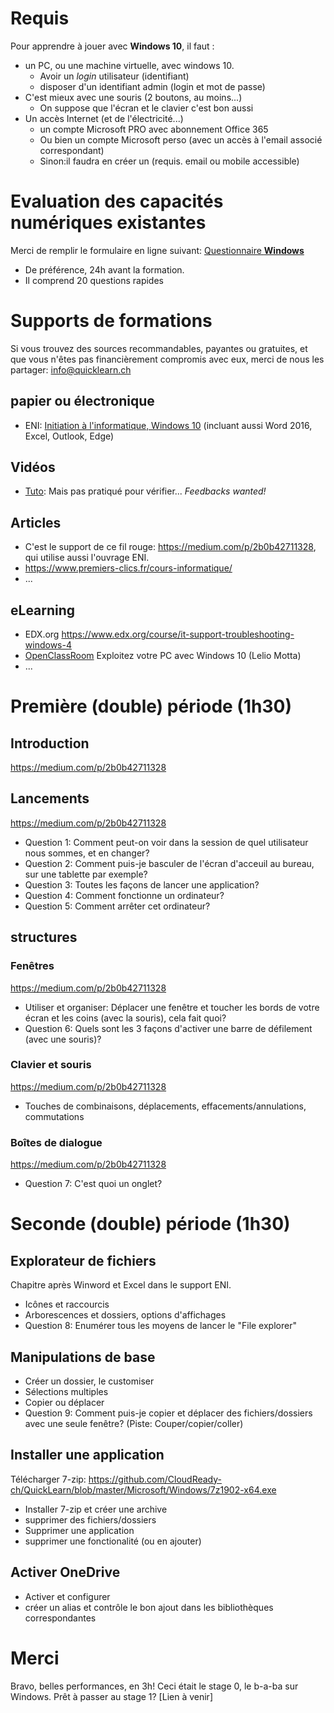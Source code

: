 # Requis
Pour apprendre à jouer avec **Windows 10**, il faut :
* un PC, ou une machine virtuelle, avec windows 10.
  * Avoir un _login_ utilisateur (identifiant)
  * disposer d'un identifiant admin (login et mot de passe)
* C'est mieux avec une souris (2 boutons, au moins...)
  * On suppose que l'écran et le clavier c'est bon aussi
* Un accès Internet (et de l'électricité...)
  * un compte Microsoft PRO avec abonnement Office 365
  * Ou bien un compte Microsoft perso (avec un accès à l'email associé correspondant)
  * Sinon:il faudra en créer un (requis. email ou mobile accessible)

# Evaluation des capacités numériques existantes
Merci de remplir le formulaire en ligne suivant: [Questionnaire **Windows**](https://forms.office.com/Pages/ResponsePage.aspx?id=k09IxleYD0Cqq_0bRF9fXRHyvkwKnSdCsfql1ulu4mJURDYzWTdITkExT1FXMjVPSElVQTZFSFVaSSQlQCN0PWcu)
* De préférence, 24h avant la formation.
* Il comprend 20 questions rapides

# Supports de formations
Si vous trouvez des sources recommandables, payantes ou gratuites, et que vous n'êtes pas financièrement compromis avec eux, merci de nous les partager: info@quicklearn.ch
## papier ou électronique
* ENI: [Initiation à l'informatique, Windows 10](https://www.editions-eni.fr/supports-de-cours/support-de-cours/initiation-a-l-informatique-windows-10-word-2016-excel-2016-outlook-2016-et-microsoft-edge-9782409007835) (incluant aussi Word 2016, Excel, Outlook, Edge)

## Vidéos
* [Tuto](http://fr.tuto.com/windows/10.htm?cc=xwXDRM): Mais pas pratiqué pour vérifier... _Feedbacks wanted!_

## Articles
* C'est le support de ce fil rouge: https://medium.com/p/2b0b42711328, qui utilise aussi l'ouvrage ENI.
* https://www.premiers-clics.fr/cours-informatique/
* ...

## eLearning
* EDX.org https://www.edx.org/course/it-support-troubleshooting-windows-4
* [OpenClassRoom](https://openclassrooms.com/fr/courses/5668856-exploitez-votre-pc-avec-windows-10) Exploitez votre PC avec Windows 10 (Lelio Motta)
* ...

# Première (double) période (1h30)
## Introduction
https://medium.com/p/2b0b42711328

## Lancements
https://medium.com/p/2b0b42711328
* Question 1: Comment peut-on voir dans la session de quel utilisateur nous sommes, et en changer?
* Question 2: Comment puis-je basculer de l'écran d'acceuil au bureau, sur une tablette par exemple?
* Question 3: Toutes les façons de lancer une application?
* Question 4: Comment fonctionne un ordinateur?
* Question 5: Comment arrêter cet ordinateur?

## structures
### Fenêtres
https://medium.com/p/2b0b42711328
* Utiliser et organiser: Déplacer une fenêtre et toucher les bords de votre écran et les coins (avec la souris), cela fait quoi?
* Question 6: Quels sont les 3 façons d'activer une barre de défilement (avec une souris)?

### Clavier et souris
https://medium.com/p/2b0b42711328
* Touches de combinaisons, déplacements, effacements/annulations, commutations

### Boîtes de dialogue
https://medium.com/p/2b0b42711328
* Question 7: C'est quoi un onglet?

# Seconde (double) période (1h30)
## Explorateur de fichiers
Chapitre après Winword et Excel dans le support ENI.
* Icônes et raccourcis
* Arborescences et dossiers, options d'affichages
* Question 8: Enumérer tous les moyens de lancer le "File explorer"

## Manipulations de base
* Créer un dossier, le customiser
* Sélections multiples
* Copier ou déplacer
* Question 9: Comment puis-je copier et déplacer des fichiers/dossiers avec une seule fenêtre? (Piste: Couper/copier/coller)

## Installer une application
Télécharger 7-zip: https://github.com/CloudReady-ch/QuickLearn/blob/master/Microsoft/Windows/7z1902-x64.exe
* Installer 7-zip et créer une archive
* supprimer des fichiers/dossiers
* Supprimer une application
* supprimer une fonctionalité (ou en ajouter)

## Activer OneDrive
* Activer et configurer
* créer un alias et contrôle le bon ajout dans les bibliothèques correspondantes

# Merci
Bravo, belles performances, en 3h!
Ceci était le stage 0, le b-a-ba sur Windows.
Prêt à passer au stage 1? [Lien à venir]
